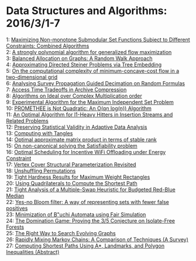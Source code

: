 # Data Structures and Algorithms: 2016/3/1-7  
1: [Maximizing Non-monotone Submodular Set Functions Subject to Different  Constraints: Combined Algorithms](https://doi.org/10.48550/arXiv.1101.2973)  
2: [A strongly polynomial algorithm for generalized flow maximization](https://doi.org/10.48550/arXiv.1307.6809)  
3: [Balanced Allocation on Graphs: A Random Walk Approach](https://doi.org/10.48550/arXiv.1407.2575)  
4: [Approximating Directed Steiner Problems via Tree Embedding](https://doi.org/10.48550/arXiv.1511.06559)  
5: [On the computational complexity of minimum-concave-cost flow in a  two-dimensional grid](https://doi.org/10.48550/arXiv.1602.08515)  
6: [Analysing Survey Propagation Guided Decimation on Random Formulas](https://doi.org/10.48550/arXiv.1602.08519)  
7: [Access Time Tradeoffs in Archive Compression](https://doi.org/10.48550/arXiv.1602.08829)  
8: [Algorithms on Ideal over Complex Multiplication order](https://doi.org/10.48550/arXiv.1602.09037)  
9: [Experimental Algorithm for the Maximum Independent Set Problem](https://doi.org/10.48550/arXiv.0706.3565)  
10: [PROMETHEE is Not Quadratic: An O(qn log(n)) Algorithm](https://doi.org/10.48550/arXiv.1603.00091)  
11: [An Optimal Algorithm for l1-Heavy Hitters in Insertion Streams and  Related Problems](https://doi.org/10.48550/arXiv.1603.00213)  
12: [Preserving Statistical Validity in Adaptive Data Analysis](https://doi.org/10.48550/arXiv.1411.2664)  
13: [Computing with Tangles](https://doi.org/10.48550/arXiv.1503.00190)  
14: [Optimal approximate matrix product in terms of stable rank](https://doi.org/10.48550/arXiv.1507.02268)  
15: [On non-canonical solving the Satisfiability problem](https://doi.org/10.48550/arXiv.1508.00123)  
16: [Optimal Scheduling for Incentive WiFi Offloading under Energy Constraint](https://doi.org/10.48550/arXiv.1603.00585)  
17: [Vertex Cover Structural Parameterization Revisited](https://doi.org/10.48550/arXiv.1603.00770)  
18: [Unshuffling Permutations](https://doi.org/10.48550/arXiv.1601.05962)  
19: [Tight Hardness Results for Maximum Weight Rectangles](https://doi.org/10.48550/arXiv.1602.05837)  
20: [Using Quadrilaterals to Compute the Shortest Path](https://doi.org/10.48550/arXiv.1603.00963)  
21: [Tight Analysis of a Multiple-Swap Heuristic for Budgeted Red-Blue Median](https://doi.org/10.48550/arXiv.1603.00973)  
22: [Yes-no Bloom filter: A way of representing sets with fewer false  positives](https://doi.org/10.48550/arXiv.1603.01060)  
23: [Minimization of B\"uchi Automata using Fair Simulation](https://doi.org/10.48550/arXiv.1603.01107)  
24: [The Domination Game: Proving the 3/5 Conjecture on Isolate-Free Forests](https://doi.org/10.48550/arXiv.1603.01181)  
25: [The Right Way to Search Evolving Graphs](https://doi.org/10.48550/arXiv.1601.08189)  
26: [Rapidly Mixing Markov Chains: A Comparison of Techniques (A Survey)](https://doi.org/10.48550/arXiv.1603.01512)  
27: [Computing Shortest Paths Using A*, Landmarks, and Polygon Inequalities  (Abstract)](https://doi.org/10.48550/arXiv.1603.01607)  